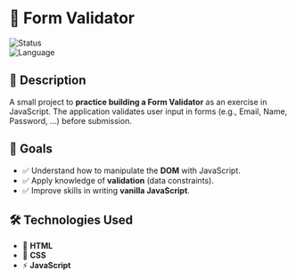 # 🚀 Form Validator

![Status](https://img.shields.io/badge/status-active-success.svg)  
![Language](https://img.shields.io/badge/language-JavaScript-yellow.svg)



## 📌 **Description**

A small project to **practice building a Form Validator** as an exercise in JavaScript.
The application validates user input in forms (e.g., Email, Name, Password, ...) before submission.


## 🎯 **Goals**

- ✅ Understand how to manipulate the **DOM** with JavaScript.
- ✅ Apply knowledge of **validation** (data constraints).
- ✅ Improve skills in writing **vanilla JavaScript**.



## 🛠️ **Technologies Used**

- 🧩 **HTML**
- 🎨 **CSS**
- ⚡ **JavaScript**



